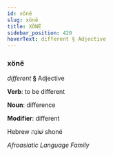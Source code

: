 ```yaml
---
id: xönë
slug: xönë
title: XÖNË
sidebar_position: 420
hoverText: different § Adjective
---
```


### xönë

*different* **§** Adjective

**Verb**: to be different

**Noun**: difference

**Modifier**: different

Hebrew שׁוֹנֶה shoné 

*Afroasiatic Language Family*